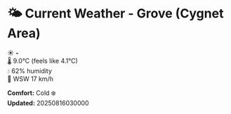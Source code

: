 # 🌤️ Current Weather - Grove (Cygnet Area)

☀️ **-**  
🌡️ 9.0°C (feels like 4.1°C)  
💧 62% humidity  
💨 WSW 17 km/h  

**Comfort:** Cold ❄️  
**Updated:** 20250816030000
